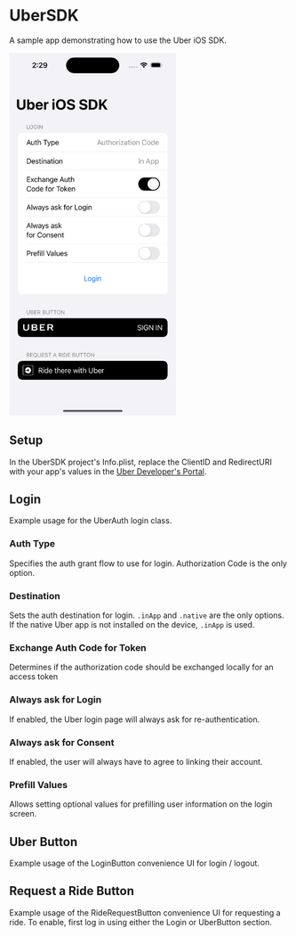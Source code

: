 # UberSDK

A sample app demonstrating how to use the Uber iOS SDK.

<img src="../../img/uber_sdk.png?raw=true" width=300 alt="Login Button"/>

## Setup
In the UberSDK project's Info.plist, replace the ClientID and RedirectURI with your app's values in the [Uber Developer's Portal](https://developer.uber.com/dashboard/).

## Login
Example usage for the UberAuth login class.

### Auth Type
Specifies the auth grant flow to use for login. Authorization Code is the only option.

### Destination
Sets the auth destination for login. `.inApp` and `.native` are the only options.
If the native Uber app is not installed on the device, `.inApp` is used.

### Exchange Auth Code for Token
Determines if the authorization code should be exchanged locally for an access token

### Always ask for Login
If enabled, the Uber login page will always ask for re-authentication.

### Always ask for Consent
If enabled, the user will always have to agree to linking their account.

### Prefill Values
Allows setting optional values for prefilling user information on the login screen.


## Uber Button
Example usage of the LoginButton convenience UI for login / logout.

## Request a Ride Button
Example usage of the RideRequestButton convenience UI for requesting a ride.
To enable, first log in using either the Login or UberButton section.
